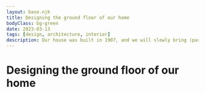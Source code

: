 ```yaml
---
layout: base.njk
title: Designing the ground floor of our home 
bodyClass: bg-green
date: 2023-03-13
tags: [design, architecture, interior]
description: Our house was built in 1907, and we will slowly bring (parts of) it up to modern standards. This page highlights our thinking as we designed an aspirational version of the ground floor.
---
```


# Designing the ground floor of our home

